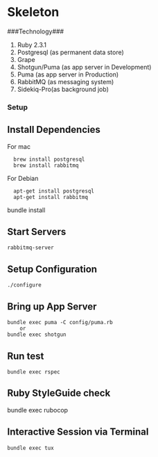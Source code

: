 Skeleton
========

###Technology###

1. Ruby 2.3.1
2. Postgresql (as permanent data store)
4. Grape
5. Shotgun/Puma (as app server in Development)
6. Puma (as app server in Production)
7. RabbitMQ (as messaging system)
8. Sidekiq-Pro(as background job)

### Setup ###
Install Dependencies
--------------------
  For mac

      brew install postgresql
      brew install rabbitmq

  For Debian

      apt-get install postgresql
      apt-get install rabbitmq

  bundle install

Start Servers
-------------
    rabbitmq-server


Setup Configuration
-------------------

    ./configure


Bring up App Server
-------------------
    bundle exec puma -C config/puma.rb
        or
    bundle exec shotgun

Run test
-------------------
    bundle exec rspec

Ruby StyleGuide check
---------------------
  bundle exec rubocop


Interactive Session via Terminal
--------------------------------

    bundle exec tux
